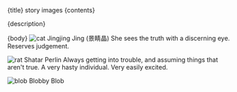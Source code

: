 {title}
story images
{contents}

{description}

{body}
![cat](../../images/cat.png)
Jingjing Jing (景睛晶)
She sees the truth with a discerning eye. 
Reserves judgement.

![rat](../../images/rat.png)
Shatar Perlin
Always getting into trouble, and assuming things that aren't
true. A very hasty individual. Very easily excited. 

![blob](../../images/blob.png)
Blobby Blob

